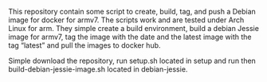 This repository contain some script to create, build, tag, and push a Debian image for docker for armv7.
The scripts work and are tested under Arch Linux for arm.
They simple create a build environment, build a debian Jessie image for armv7, tag the image with the date and the latest image with the tag “latest” and pull the images to docker hub.

Simple download the repository, run setup.sh located in setup and run then build-debian-jessie-image.sh located in debian-jessie.
